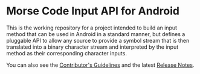 # Morse Code Input API for Android

This is the working repository for a project intended to build an input method that can be used in Android in a standard manner, but defines a pluggable API to allow any source to provide a symbol stream that is then translated into a binary character stream and interpreted by the input method as their corresponding character inputs. 

You can also see the [Contributor's Guidelines]() and the latest [Release Notes]().


